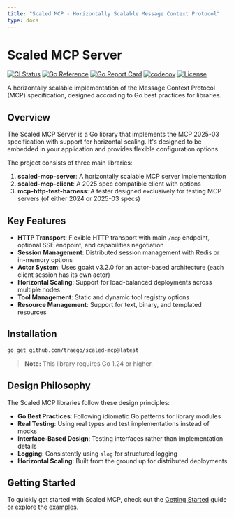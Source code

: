 ```yaml
---
title: "Scaled MCP - Horizontally Scalable Message Context Protocol"
type: docs
---
```


# Scaled MCP Server

[![CI Status](https://github.com/traego/scaled-mcp/actions/workflows/ci.yml/badge.svg)](https://github.com/traego/scaled-mcp/actions/workflows/ci.yml)
[![Go Reference](https://pkg.go.dev/badge/github.com/traego/scaled-mcp.svg)](https://pkg.go.dev/github.com/traego/scaled-mcp)
[![Go Report Card](https://img.shields.io/badge/go%20report-A+-brightgreen.svg?style=flat)](https://goreportcard.com/report/github.com/traego/scaled-mcp)
[![codecov](https://codecov.io/gh/traego/scaled-mcp/branch/main/graph/badge.svg)](https://codecov.io/gh/traego/scaled-mcp)
[![License](https://img.shields.io/github/license/traego/scaled-mcp)](https://github.com/traego/scaled-mcp/blob/main/LICENSE)

A horizontally scalable implementation of the Message Context Protocol (MCP) specification, designed according to Go best practices for libraries.

## Overview

The Scaled MCP Server is a Go library that implements the MCP 2025-03 specification with support for horizontal scaling. It's designed to be embedded in your application and provides flexible configuration options.

The project consists of three main libraries:

1. **scaled-mcp-server**: A horizontally scalable MCP server implementation
2. **scaled-mcp-client**: A 2025 spec compatible client with options
3. **mcp-http-test-harness**: A tester designed exclusively for testing MCP servers (of either 2024 or 2025-03 specs)

## Key Features

- **HTTP Transport**: Flexible HTTP transport with main `/mcp` endpoint, optional SSE endpoint, and capabilities negotiation
- **Session Management**: Distributed session management with Redis or in-memory options
- **Actor System**: Uses goakt v3.2.0 for an actor-based architecture (each client session has its own actor)
- **Horizontal Scaling**: Support for load-balanced deployments across multiple nodes
- **Tool Management**: Static and dynamic tool registry options
- **Resource Management**: Support for text, binary, and templated resources

## Installation

```bash
go get github.com/traego/scaled-mcp@latest
```

> **Note:** This library requires Go 1.24 or higher.

## Design Philosophy

The Scaled MCP libraries follow these design principles:

- **Go Best Practices**: Following idiomatic Go patterns for library modules
- **Real Testing**: Using real types and test implementations instead of mocks
- **Interface-Based Design**: Testing interfaces rather than implementation details
- **Logging**: Consistently using `slog` for structured logging
- **Horizontal Scaling**: Built from the ground up for distributed deployments

## Getting Started

To quickly get started with Scaled MCP, check out the [Getting Started](/docs/getting-started/) guide or explore the [examples](/docs/examples/).

